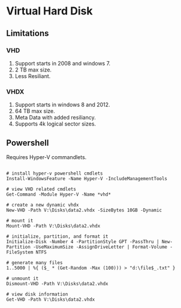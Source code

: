 <!-- TITLE: Server 2016 Virtual Disk -->
<!-- SUBTITLE: A quick summary of Virtual Disk -->

# Virtual Hard Disk

## Limitations

### VHD
1. Support starts in 2008 and windows 7.
2. 2 TB max size.
3. Less Resiliant.
 
### VHDX
1. Support starts in windows 8 and 2012.
2. 64 TB max size.
3. Meta Data with added resiliancy.
4. Supports 4k logical sector sizes.


## Powershell

Requires Hyper-V commandlets. 

```

# install hyper-v powershell cmdlets
Install-WindowsFeature -Name Hyper-V -IncludeManagementTools

# view VHD related cmdlets
Get-Command -Module Hyper-V -Name *vhd*

# create a new dynamic vhdx
New-VHD -Path V:\Disks\data2.vhdx -SizeBytes 10GB -Dynamic

# mount it
Mount-VHD -Path V:\Disks\data2.vhdx

# initialize, partition, and format it
Initialize-Disk -Number 4 -PartitionStyle GPT -PassThru | New-Partition -UseMaximumSize -AssignDriveLetter | Format-Volume -FileSystem NTFS

# generate many files
1..5000 | %{ ($_ * (Get-Random -Max (100))) > "d:\file$_.txt" }

# unmount it
Dismount-VHD -Path V:\Disks\data2.vhdx

# view disk information
Get-VHD -Path V:\Disks\data2.vhdx
```
